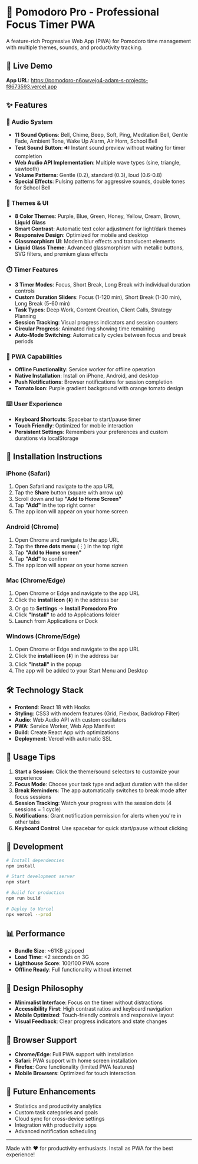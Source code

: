 # 🍅 Pomodoro Pro - Professional Focus Timer PWA

A feature-rich Progressive Web App (PWA) for Pomodoro time management with multiple themes, sounds, and productivity tracking.

## 🚀 Live Demo

**App URL**: https://pomodoro-n6owvejo4-adam-s-projects-f8673593.vercel.app

## ✨ Features

### 🎵 Audio System
- **11 Sound Options**: Bell, Chime, Beep, Soft, Ping, Meditation Bell, Gentle Fade, Ambient Tone, Wake Up Alarm, Air Horn, School Bell
- **Test Sound Button**: 🔊 Instant sound preview without waiting for timer completion
- **Web Audio API Implementation**: Multiple wave types (sine, triangle, sawtooth)
- **Volume Patterns**: Gentle (0.2), standard (0.3), loud (0.6-0.8)
- **Special Effects**: Pulsing patterns for aggressive sounds, double tones for School Bell

### 🎨 Themes & UI
- **8 Color Themes**: Purple, Blue, Green, Honey, Yellow, Cream, Brown, **Liquid Glass**
- **Smart Contrast**: Automatic text color adjustment for light/dark themes
- **Responsive Design**: Optimized for mobile and desktop
- **Glassmorphism UI**: Modern blur effects and translucent elements
- **Liquid Glass Theme**: Advanced glassmorphism with metallic buttons, SVG filters, and premium glass effects

### ⏱️ Timer Features
- **3 Timer Modes**: Focus, Short Break, Long Break with individual duration controls
- **Custom Duration Sliders**: Focus (1-120 min), Short Break (1-30 min), Long Break (5-60 min)
- **Task Types**: Deep Work, Content Creation, Client Calls, Strategy Planning
- **Session Tracking**: Visual progress indicators and session counters
- **Circular Progress**: Animated ring showing time remaining
- **Auto-Mode Switching**: Automatically cycles between focus and break periods

### 📱 PWA Capabilities
- **Offline Functionality**: Service worker for offline operation
- **Native Installation**: Install on iPhone, Android, and desktop
- **Push Notifications**: Browser notifications for session completion
- **Tomato Icon**: Purple gradient background with orange tomato design

### ⌨️ User Experience
- **Keyboard Shortcuts**: Spacebar to start/pause timer
- **Touch Friendly**: Optimized for mobile interaction
- **Persistent Settings**: Remembers your preferences and custom durations via localStorage

## 📲 Installation Instructions

### iPhone (Safari)
1. Open Safari and navigate to the app URL
2. Tap the **Share** button (square with arrow up)
3. Scroll down and tap **"Add to Home Screen"**
4. Tap **"Add"** in the top right corner
5. The app icon will appear on your home screen

### Android (Chrome)
1. Open Chrome and navigate to the app URL
2. Tap the **three dots menu** (⋮) in the top right
3. Tap **"Add to Home screen"**
4. Tap **"Add"** to confirm
5. The app icon will appear on your home screen

### Mac (Chrome/Edge)
1. Open Chrome or Edge and navigate to the app URL
2. Click the **install icon** (⬇️) in the address bar
3. Or go to **Settings** → **Install Pomodoro Pro**
4. Click **"Install"** to add to Applications folder
5. Launch from Applications or Dock

### Windows (Chrome/Edge)
1. Open Chrome or Edge and navigate to the app URL
2. Click the **install icon** (⬇️) in the address bar
3. Click **"Install"** in the popup
4. The app will be added to your Start Menu and Desktop

## 🛠️ Technology Stack

- **Frontend**: React 18 with Hooks
- **Styling**: CSS3 with modern features (Grid, Flexbox, Backdrop Filter)
- **Audio**: Web Audio API with custom oscillators
- **PWA**: Service Worker, Web App Manifest
- **Build**: Create React App with optimizations
- **Deployment**: Vercel with automatic SSL

## 🎯 Usage Tips

1. **Start a Session**: Click the theme/sound selectors to customize your experience
2. **Focus Mode**: Choose your task type and adjust duration with the slider
3. **Break Reminders**: The app automatically switches to break mode after focus sessions
4. **Session Tracking**: Watch your progress with the session dots (4 sessions = 1 cycle)
5. **Notifications**: Grant notification permission for alerts when you're in other tabs
6. **Keyboard Control**: Use spacebar for quick start/pause without clicking

## 🔧 Development

```bash
# Install dependencies
npm install

# Start development server
npm start

# Build for production
npm run build

# Deploy to Vercel
npx vercel --prod
```

## 📊 Performance

- **Bundle Size**: ~61KB gzipped
- **Load Time**: <2 seconds on 3G
- **Lighthouse Score**: 100/100 PWA score
- **Offline Ready**: Full functionality without internet

## 🎨 Design Philosophy

- **Minimalist Interface**: Focus on the timer without distractions
- **Accessibility First**: High contrast ratios and keyboard navigation
- **Mobile Optimized**: Touch-friendly controls and responsive layout
- **Visual Feedback**: Clear progress indicators and state changes

## 📱 Browser Support

- **Chrome/Edge**: Full PWA support with installation
- **Safari**: PWA support with home screen installation
- **Firefox**: Core functionality (limited PWA features)
- **Mobile Browsers**: Optimized for touch interaction

## 🚀 Future Enhancements

- Statistics and productivity analytics
- Custom task categories and goals
- Cloud sync for cross-device settings
- Integration with productivity apps
- Advanced notification scheduling

---

Made with ❤️ for productivity enthusiasts. Install as PWA for the best experience!
